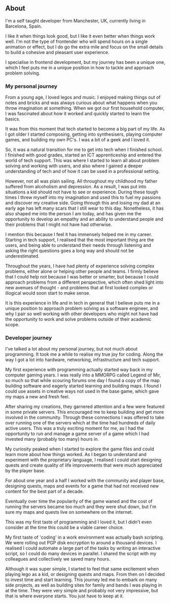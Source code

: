 ## About

I'm a self taught developer from Manchester, UK, currently living in Barcelona, Spain.

I like it when things look good, but I like it even better when things work well. I'm not the type of frontender who will spend hours on a single animation or effect, but I do go the extra mile and focus on the small details to build a cohesive and pleasant user experience.

I specialise in frontend development, but my journey has been a unique one, which I feel puts me in a unique position in how to tackle and approach problem solving.

### My personal journey

From a young age, I loved legos and music. I enjoyed making things out of notes and bricks and was always curious about what happens when you throw imagination at something. When we got our first household computer, I was fascinated about how it worked and quickly started to learn the basics.

It was from this moment that tech started to become a big part of my life. As I got older I started composing, getting into synthesisers, playing computer games, and building my own PC's. I was a bit of a geek and I loved it.

So, it was a natural transition for me to get into tech when I finished school. I finished with good grades, started an ICT apprenticeship and entered the world of tech support. This was where I started to learn all about problem solving and working with users, and also where I gained a deeper understanding of tech and of how it can be used in a professional setting.

However, not all was plain sailing. All throughout my childhood my father suffered from alcoholism and depression. As a result, I was put into situations a kid should not have to see or experience. During these tough times I threw myself into my imagination and used this to fuel my passions and discover my creative side. Going through this and losing my dad at an early age has left many scars that I still wear to this day. Nonetheless, it has also shaped me into the person I am today, and has given me the opportunity to develop an empathy and an ability to understand people and their problems that I might not have had otherwise.

I mention this because I feel it has immensely helped me in my career. Starting in tech support, I realised that the most important thing are the users, and being able to understand their needs through listening and asking the right questions goes a long way and should not be underestimated.

Throughout the years, I have had plenty of experience solving complex problems, either alone or helping other people and teams. I firmly believe that I could help not because I was better or smarter, but because I could approach problems from a different perspective, which often shed light into new avenues of thought - and problems that at first looked complex or illogical would soon start to make sense.

It is this experience in life and in tech in general that I believe puts me in a unique position to approach problem solving as a software engineer, and why I pair so well working with other developers who might not have had the opportunity to work and solve problems outside of their academic scope.

### Developer journey

I've talked a lot about my personal journey, but not much about programming. It took me a while to realise my true joy for coding. Along the way I got a lot into hardware, networking, infrastructure and tech support.

My first experience with programming actually started way back in my computer gaming years. I was really into a MMORPG called Legend of Mir, so much so that while scouring forums one day I found a copy of the map building software and eagerly started learning and building maps. I found I could use assets in creative ways not used in the base game, which gave my maps a new and fresh feel.

After sharing my creations, they garnered attention and a few were featured in some private servers. This encouraged me to keep building and get more involved in the community. Through these connections I was offered to take over running one of the servers which at the time had hundreds of daily active users. This was a truly exciting moment for me, as I had the opportunity to run and manage a game server of a game which I had invested many (probably too many) hours in.

My curiosity peaked when I started to explore the game files and could learn more about how things worked. As I began to understand and experiment with the proprietary language, I realised I could start designing quests and create quality of life improvements that were much appreciated by the player base.

For about one year and a half I worked with the community and player base, designing quests, maps and events for a game that had not received new content for the best part of a decade.

Eventually over time the popularity of the game waned and the cost of running the servers became too much and they were shut down, but I'm sure my maps and quests live on somewhere on the internet.

This was my first taste of programming and I loved it, but I didn't even consider at the time this could be a viable career choice.

My first taste of 'coding' in a work environment was actually bash scripting. We were rolling out PGP disk encryption to around a thousand devices. I realised I could automate a large part of the tasks by writing an interactive script, so I could do many devices in parallel. I shared the script with my colleagues and collectively we saved many hours.

Although it was super simple, I started to feel that same excitement when playing lego as a kid, or designing quests and maps. From then on I decided to invest time and start learning. This journey led me to embark on many side projects, as well as building sites for family and bands I was playing in at the time. They were very simple and probably not very impressive, but that is where everyone starts. You just have to keep at it.
